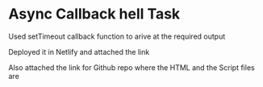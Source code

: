 <h1>Async Callback hell Task</h1>
<p>Used setTimeout callback function to arive at the required output</p>
<p>Deployed it in Netlify and attached the link</p>
<p>Also attached the link for Github repo where the HTML and the Script files are</p>
